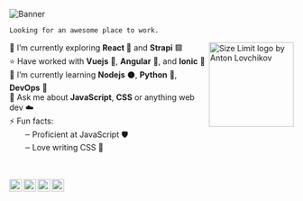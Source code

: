 ![Banner](https://i.imgur.com/gI0q9wP.png)

`Looking for an awesome place to work.`

<img src="https://images.youracclaim.com/size/680x680/images/6774b3bf-7a82-4d40-a2d1-86b412635bae/AWS-SolArchitect-Associate.png" align="right" alt="Size Limit logo by Anton Lovchikov" width="150">  

🔭 I’m currently exploring **React 💙** and **Strapi** 🟪  
⭐️ Have worked with **Vuejs** 💚, **Angular** 📕, and **Ionic** 🔵  
🌱 I’m currently learning **Nodejs** ⚫, **Python** 🐍, **DevOps** 🧰  
💬 Ask me about **JavaScript**, **CSS** or anything web dev ☁️  
⚡ Fun facts:  
&nbsp;&nbsp;&nbsp;&nbsp;&nbsp;&nbsp;&nbsp;‒ Proficient at JavaScript 🛡   
&nbsp;&nbsp;&nbsp;&nbsp;&nbsp;&nbsp;&nbsp;‒ Love writing CSS 🎨
  
<br/>
<br/>

<a href="https://www.linkedin.com/in/kolhepawan/">
  <img align="left" width="22" src="https://cdn.jsdelivr.net/npm/simple-icons@v3/icons/linkedin.svg">
</a>
<a href="https://twitter.com/Pawan_Kolhe">
  <img align="left" width="22" src="https://cdn.jsdelivr.net/npm/simple-icons@v3/icons/twitter.svg">
</a>
<a href="https://www.instagram.com/pawan_kolhe/">
  <img align="left" width="22" src="https://cdn.jsdelivr.net/npm/simple-icons@v3/icons/instagram.svg">
</a>
<a href="https://codepen.io/pawankolhe/">
  <img align="left" width="22" src="https://cdn.jsdelivr.net/npm/simple-icons@v3/icons/codepen.svg">
</a>
